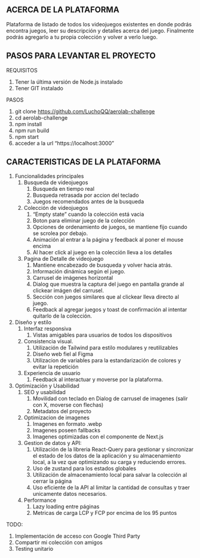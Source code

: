 ## ACERCA DE LA PLATAFORMA

Plataforma de listado de todos los videojuegos existentes en donde podrás encontra juegos, leer su descripción y detalles acerca del juego. Finalmente podrás agregarlo a tu propia colección y volver a verlo luego.


## PASOS PARA LEVANTAR EL PROYECTO

REQUISITOS

1. Tener la última versión de Node.js instalado
2. Tener GIT instalado

PASOS

1. git clone https://github.com/LuchoQQ/aerolab-challenge
2. cd aerolab-challenge
3. npm install
4. npm run build
5. npm start
6. acceder a la url “https://localhost:3000”


## CARACTERISTICAS DE LA PLATAFORMA

1. Funcionalidades principales
    1. Busqueda de videojuegos
        1. Busqueda en tiempo real
        2. Busqueda retrasada por accion del teclado
        3. Juegos recomendados antes de la busqueda
    2. Colección de videojuegos
        1. “Empty state” cuando la colección está vacia
        2. Boton para eliminar juego de la colección
        3. Opciones de ordenamiento de juegos, se mantiene fijo cuando se scrolea por debajo. 
        4. Animación al entrar a la página y feedback al poner el mouse encima
        5. Al hacer click al juego en la colección lleva a los detalles 
    3. Pagina de Detalle de videojuego
        1. Mantiene encabezado de busqueda y volver hacia atrás.
        2. Información dinámica según el juego.
        3. Carrusel de imágenes horizontal
        4. Dialog que muestra la captura del juego en pantalla grande al clickear imágen del carrusel.
        5. Sección con juegos similares que al clickear lleva directo al juego.
        6. Feedback al agregar juegos y toast de confirmación al intentar quitarlo de la colección.
2. Diseño y estilo
    1. Interfaz responsiva
        1. Vistas amigables para usuarios de todos los dispositivos
    2. Consistencia visual.
        1. Utilización de Tailwind para estilo modulares y reutilizables
        2. Diseño web fiel al Figma
        3. Utilizacion de variables para la estandarización de colores y evitar la repetición
    3. Experiencia de usuario
        1. Feedback al interactuar y moverse por la plataforma.
3. Optimización y Usabilidad
    1. SEO y usabilidad
        1. Movilidad con teclado en Dialog de carrusel de imagenes (salir con X, moverse con flechas)
        2. Metadatos del proyecto
    2. Optimizacion de imagenes
        1. Imagenes en formato .webp
        2. Imagenes poseen fallbacks
        3. Imagenes optimizadas con el componente de Next.js
    3. Gestion de datos y API:
        1. Utilización de la libreria React-Query para gestionar y sincronizar el estado de los datos de la aplicación y su almacenamiento local, a la vez que optimizando su carga y reduciendo errores. 
        2. Uso de zustand para los estados globales
        3. Utilización de almacenamiento local para salvar la colección al cerrar la página
        4. Uso eficiente de la API al limitar la cantidad de consultas y traer unicamente datos necesarios.
    4. Performance
        1. Lazy loading entre páginas
        2. Metricas de carga LCP y FCP por encima de los 95 puntos

TODO:

1. Implementación de acceso con Google Third Party
2. Compartir mi colección con amigos
3. Testing unitario
